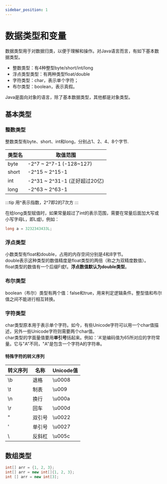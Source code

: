 ```yaml
---
sidebar_position: 1
---
```


# 数据类型和变量

数据类型用于对数据归类，以便于理解和操作。对Java语言而言，有如下基本数据类型。
- 整数类型：有4种整型byte/short/int/long
- 浮点类型类型：有两种类型float/double
- 字符类型：char，表示单个字符；
- 布尔类型：boolean，表示真假。

Java是面向对象的语言，除了基本数据类型，其他都是对象类型。

## 基本类型
### 整数类型
整数类型有byte、short、int和long，分别占1、2、4、8个字节.

| 类型名 | 取值范围 | 
| ---- | ---- |
| byte | -2^7 ~ 2^7-1 (-128~127) |
| short | -2^15 ~ 2^15-1 |
| int | -2^31 ~ 2^31-1 (正好超过20亿)|
| long | -2^63 ~ 2^63-1 |

:::tip
用^表示指数，2^7即2的7次方
:::

在给long类型赋值时，如果常量超过了int的表示范围，需要在常量后面加大写或小写字母L，即L或l，例如：
```java
long a = 3232343433L;
```

### 浮点类型
小数类型有float和double，占用的内存空间分别是4和8字节。  
double表示这种类型的数值精度是float类型的两倍（称之为双精度数值）。  
float类型的数值有一个后缀F或f。**浮点数值默认为double类型**。

### 布尔类型
boolean（布尔）类型有两个值：false和true，用来判定逻辑条件。整型值和布尔值之间不能进行相互转换。
### 字符类型
char类型原本用于表示单个字符。如今，有些Unicode字符可以用一个char值描述，另外一些Unicode字符则需要两个char值。  
char类型的字面量值要用**单引号**括起来。例如：'A’是编码值为65所对应的字符常量。它与"A"不同，"A"是包含一个字符A的字符串。

#### 特殊字符的转义序列

| 转义序列 | 名称 | Unicode值 |
| --- | --- | --- |
| \b | 退格 | \u0008 |
| \t | 制表 | \u009 |
| \n | 换行 | \u000a |
| \r | 回车 | \u000d |
| \" | 双引号 | \u0022 |
| \' | 单引号 | \u0027 |
| \\ | 反斜杠 | \u005c |

## 数组类型

```java
int[] arr = {1, 2, 3};
int[] arr = new int[]{1, 2, 3};
int [] arr = new int[3];
```



